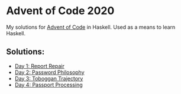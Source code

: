 # Advent of Code 2020

My solutions for [Advent of Code](https://adventofcode.com) in Haskell. Used as a means to learn Haskell.

## Solutions:

- [Day 1: Report Repair](https://github.com/JohnDoneth/advent-of-code-2020/tree/main/1/src/Lib.hs)
- [Day 2: Password Philosophy](https://github.com/JohnDoneth/advent-of-code-2020/tree/main/2/src/Lib.hs)
- [Day 3: Toboggan Trajectory](https://github.com/JohnDoneth/advent-of-code-2020/tree/main/3/src/Lib.hs)
- [Day 4: Passport Processing](https://github.com/JohnDoneth/advent-of-code-2020/tree/main/4/src/Lib.hs)

